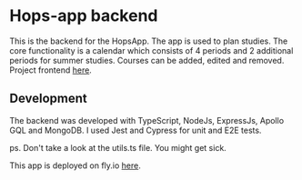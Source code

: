 # Hops-app backend

This is the backend for the HopsApp. The app is used to plan studies. The core functionality is a calendar which consists of 4 periods and 2 additional periods for summer studies. Courses can be added, edited and removed.
Project frontend [here](https://github.com/KaarleJ/hops-app-frontend).

## Development

The backend was developed with TypeScript, NodeJs, ExpressJs, Apollo GQL and MongoDB. I used Jest and Cypress for unit and E2E tests.

ps. Don't take a look at the utils.ts file. You might get sick.

This app is deployed on fly.io [here](https://hops.fly.dev/).

